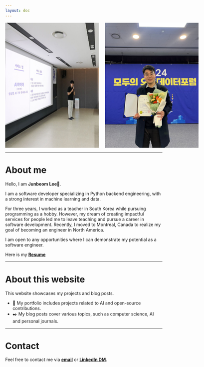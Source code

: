 ```yaml
---
layout: doc
---
```


<div style="display: flex; gap: 20px;">
  <img src="./presentation2.jpg" width="300" />
  <img src="./livingLab.jpg" width="300" /> 
</div>


---
# About me

Hello, I am **Junbeom Lee**👋.

I am a software developer specializing in Python backend engineering, with a strong interest in machine learning and data. 

For three years, I worked as a teacher in South Korea while pursuing programming as a hobby.
However, my dream of creating impactful services for people led me to leave teaching and pursue a career in software development.
Recently, I moved to Montreal, Canada to realize my goal of becoming an engineer in North America. 

I am open to any opportunities where I can demonstrate my potential as a software engineer. 

Here is my [**Resume**](https://drive.google.com/file/d/1D8XSD4pxiQg8PPT66fUnIxx5Brg0v6-V/view?usp=sharing)

---

# About this website
This website showcases my projects and blog posts.

- 📁 My portfolio includes projects related to AI and open-source contributions.
- ✒️ My blog posts cover various topics, such as computer science, AI and personal journals.

---
# Contact

Feel free to contact me via [**email**](mailto:g4012s@gmail.com) or [**LinkedIn DM**](https://www.linkedin.com/in/tbeom15/). 
